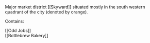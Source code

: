 Major market district [[Skyward]] situated mostly in the south western quadrant of the city (denoted by orange).

Contains:

[[Odd Jobs]] <br />
[[Bottlebrew Bakery]]
